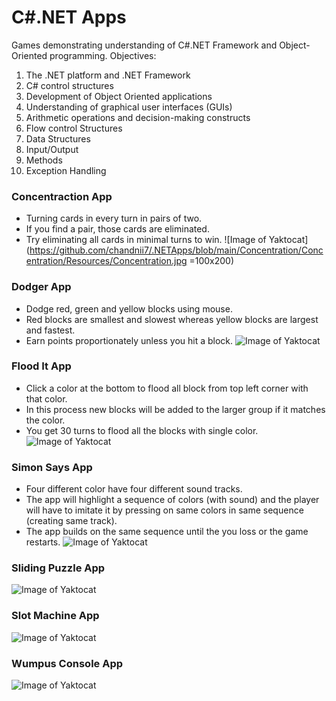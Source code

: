# C#.NET Apps
Games demonstrating understanding of C#.NET Framework and Object-Oriented programming.
Objectives:
1. The .NET platform and .NET Framework
2. C# control structures
3. Development of Object Oriented applications
4. Understanding of graphical user interfaces (GUIs) 
5. Arithmetic operations and decision-making constructs
6. Flow control Structures
7. Data Structures
8. Input/Output
9. Methods
10. Exception Handling

### Concentraction App
* Turning cards in every turn in pairs of two. 
* If you find a pair, those cards are eliminated.
* Try eliminating all cards in minimal turns to win.
![Image of Yaktocat](https://github.com/chandnii7/.NETApps/blob/main/Concentration/Concentration/Resources/Concentration.jpg =100x200)

### Dodger App
* Dodge red, green and yellow blocks using mouse. 
* Red blocks are smallest and slowest whereas yellow blocks are largest and fastest. 
* Earn points proportionately unless you hit a block.
![Image of Yaktocat](https://github.com/chandnii7/.NETApps/blob/main/Dodger/Dodger/Resources/Dodger.jpg)

### Flood It App
* Click a color at the bottom to flood all block from top left corner with that color.
* In this process new blocks will be added to the larger group if it matches the color.
* You get 30 turns to flood all the blocks with single color.
![Image of Yaktocat](https://github.com/chandnii7/.NETApps/blob/main/FloodIt/FloodIt/Resources/FloodIt.jpg)

### Simon Says App
* Four different color have four different sound tracks.
* The app will highlight a sequence of colors (with sound) and the player will have to imitate it by pressing on same colors in same sequence (creating same track).
* The app builds on the same sequence until the you loss or the game restarts.
![Image of Yaktocat](https://github.com/chandnii7/.NETApps/blob/main/Simon/Simon/Resources/Simon.jpg)

### Sliding Puzzle App
![Image of Yaktocat](https://github.com/chandnii7/.NETApps/blob/main/SlidingPuzzle/SlidingPuzzle/Resources/SlidingPuzzle.jpg)

### Slot Machine App
![Image of Yaktocat](https://github.com/chandnii7/.NETApps/blob/main/SlotMachine/SlotMachine/Resources/SlotMachine.jpg)

### Wumpus Console App
![Image of Yaktocat](https://github.com/chandnii7/.NETApps/blob/main/Wumpus/WumpusConsole.jpg)
